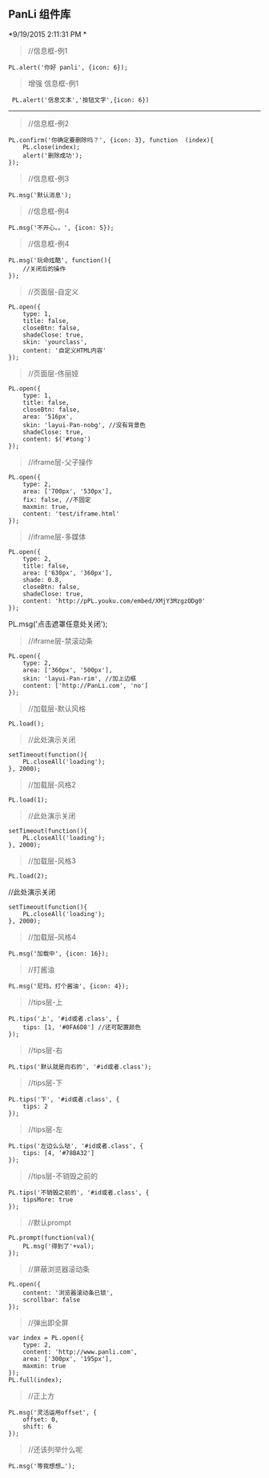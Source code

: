 ## PanLi 组件库 

*9/19/2015 2:11:31 PM *

> //信息框-例1


    PL.alert('你好 panli', {icon: 6});



> 增强 信息框-例1
```
 PL.alert('信息文本','按钮文字',{icon: 6})
```

---

> //信息框-例2


    PL.confirm('你确定要删除吗？', {icon: 3}, function	(index){
    	PL.close(index);
    	alert('删除成功');
    });



> //信息框-例3


    PL.msg('默认消息');



> //信息框-例4


    PL.msg('不开心。。', {icon: 5});



> //信息框-例4


    PL.msg('玩命炫酷', function(){
    	//关闭后的操作
    });



> //页面层-自定义


    PL.open({
	    type: 1,
	    title: false,
	    closeBtn: false,
	    shadeClose: true,
	    skin: 'yourclass',
	    content: '自定义HTML内容'
    });



> //页面层-佟丽娅


    PL.open({
	    type: 1,
	    title: false,
	    closeBtn: false,
	    area: '516px',
	    skin: 'layui-Pan-nobg', //没有背景色
	    shadeClose: true,
	    content: $('#tong')
    });



> //iframe层-父子操作


    PL.open({
	    type: 2,
	    area: ['700px', '530px'],
	    fix: false, //不固定
	    maxmin: true,
	    content: 'test/iframe.html'
    });
    


> //iframe层-多媒体


    PL.open({
	    type: 2,
	    title: false,
	    area: ['630px', '360px'],
	    shade: 0.8,
	    closeBtn: false,
	    shadeClose: true,
	    content: 'http://pPL.youku.com/embed/XMjY3MzgzODg0'
    });


PL.msg('点击遮罩任意处关闭');



> //iframe层-禁滚动条


    PL.open({
	    type: 2,
	    area: ['360px', '500px'],
	    skin: 'layui-Pan-rim', //加上边框
	    content: ['http://PanLi.com', 'no']
    });



> //加载层-默认风格


    PL.load();


> //此处演示关闭


    setTimeout(function(){
    	PL.closeAll('loading');
    }, 2000);



> //加载层-风格2


    PL.load(1);


> //此处演示关闭


    setTimeout(function(){
    	PL.closeAll('loading');
    }, 2000);



> //加载层-风格3


    PL.load(2);
    

//此处演示关闭


    setTimeout(function(){
    	PL.closeAll('loading');
    }, 2000);
    


> //加载层-风格4


    PL.msg('加载中', {icon: 16});



> //打酱油


    PL.msg('尼玛，打个酱油', {icon: 4});



> //tips层-上


    PL.tips('上', '#id或者.class', {
    	tips: [1, '#0FA6D8'] //还可配置颜色
    });



> //tips层-右


    PL.tips('默认就是向右的', '#id或者.class');



> //tips层-下


    PL.tips('下', '#id或者.class', {
    	tips: 2
    });



> //tips层-左


    PL.tips('左边么么哒', '#id或者.class', {
    	tips: [4, '#78BA32']
    });



> //tips层-不销毁之前的


    PL.tips('不销毁之前的', '#id或者.class', {
    	tipsMore: true
    });
    


> //默认prompt


    PL.prompt(function(val){
    	PL.msg('得到了'+val);
    });



> //屏蔽浏览器滚动条


    PL.open({
    	content: '浏览器滚动条已锁',
    	scrollbar: false
    });



> //弹出即全屏


    var index = PL.open({
    	type: 2,
    	content: 'http://www.panli.com',
    	area: ['300px', '195px'],
    	maxmin: true
    });
    PL.full(index);



> //正上方


    PL.msg('灵活运用offset', {
    	offset: 0,
    	shift: 6
    });



> //还该列举什么呢


    PL.msg('等我想想…');
